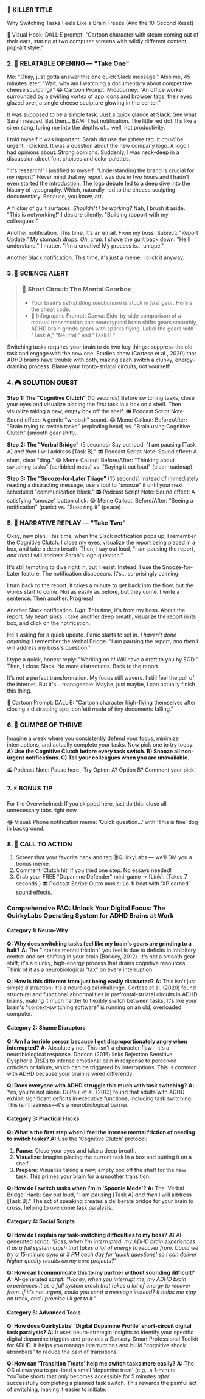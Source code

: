 <script type="application/ld+json">
{
  "@context": "https://schema.org",
  "@type": "BlogPosting",
  "headline": "ADHD & Task Paralysis: Executive Dysfunction Loop Sabotaging Your Productivity (Debug It)",
  "description": "Does switching tasks feel like your brain's gears are grinding? Faraone et al., 2021 proves executive dysfunction blocks action. Neuro-Action Checklist.",
  "image": "https://quirkylabs.com/og/adhd-task-paralysis-debug.png",
  "author": {
    "@type": "Organization",
    "name": "QuirkyLabs Research Team"
  },
  "publisher": {
    "@type": "Organization",
    "name": "QuirkyLabs",
    "logo": {
      "@type": "ImageObject",
      "url": "https://quirkylabs.com/logo.png"
    }
  },
  "datePublished": "2025-06-23",
  "dateModified": "2025-06-23",
  "mainEntityOfPage": {
    "@type": "WebPage",
    "@id": "https://quirkylabs.com/adhd-task-paralysis-focus.why-is-switching-tasks-so-mentally-painful"
  },
   "keywords": "why do ADHDers struggle with tasks, how to switch tasks with ADHD, ADHD focus apps, ADHD dopamine digital traps, ADHD digital distraction, task paralysis ADHD"
}
</script>

<script type="application/ld+json">
{
  "@context": "https://schema.org",
  "@type": "FAQPage",
  "mainEntity": [
    {
      "@type": "Question",
      "name": "Why does switching tasks feel like my brain's gears are grinding to a halt?",
      "acceptedAnswer": {
        "@type": "Answer",
        "text": "The \"intense mental friction\" you feel is due to deficits in inhibitory control and set-shifting in your brain (Barkley, 2012). It's not a smooth gear shift; it's a clunky, high-energy process that drains cognitive resources. Think of it as a neurobiological \"tax\" on every interruption."
      }
    },
    {
      "@type": "Question",
      "name": "How is this different from just being easily distracted?",
      "acceptedAnswer": {
        "@type": "Answer",
        "text": "This isn't just simple distraction; it's a neurological challenge. Cortese et al. (2020) found structural and functional abnormalities in prefrontal-striatal circuits in ADHD brains, making it much harder to flexibly switch between tasks. It's like your brain's \"context-switching software\" is running on an old, overloaded computer."
      }
    },
    {
      "@type": "Question",
      "name": "Am I a terrible person because I get disproportionately angry when interrupted?",
      "acceptedAnswer": {
        "@type": "Answer",
        "text": "Absolutely not! This isn't a character flaw—it's a neurobiological response. Dodson (2016) links Rejection Sensitive Dysphoria (RSD) to intense emotional pain in response to perceived criticism or failure, which can be triggered by interruptions. This is common with ADHD because your brain is wired differently."
      }
    },
    {
      "@type": "Question",
      "name": "Does everyone with ADHD struggle this much with task switching?",
      "acceptedAnswer": {
        "@type": "Answer",
        "text": "Yes, you're not alone. DuPaul et al. (2013) found that adults with ADHD exhibit significant deficits in executive functions, including task switching. This isn't laziness—it's a neurobiological barrier."
      }
    },
    {
      "@type": "Question",
      "name": "What's the first step when I feel the intense mental friction of needing to switch tasks?",
      "acceptedAnswer": {
        "@type": "Answer",
        "text": "Use the 'Cognitive Clutch' protocol:\n1. **Pause**: Close your eyes and take a deep breath.\n2. **Visualize**: Imagine placing the current task in a box and putting it on a shelf.\n3. **Prepare**: Visualize taking a new, empty box off the shelf for the new task. This primes your brain for a smoother transition."
      }
    },
    {
      "@type": "Question",
      "name": "How do I switch tasks when I’m in 'Spoonie Mode'?",
      "acceptedAnswer": {
        "@type": "Answer",
        "text": "The 'Verbal Bridge' Hack: Say out loud, \"I am pausing [Task A] *and then* I will address [Task B].\" The act of speaking creates a deliberate bridge for your brain to cross, helping to overcome task paralysis."
      }
    },
    {
      "@type": "Question",
      "name": "How do I explain my task-switching difficulties to my boss?",
      "acceptedAnswer": {
        "@type": "Answer",
        "text": "AI-generated script: *\"Boss, when I'm interrupted, my ADHD brain experiences it as a full system crash that takes a lot of energy to recover from. Could we try a 15-minute sync at 3 PM each day for 'quick questions' so I can deliver higher quality results on my core projects?\"*"
      }
    },
    {
      "@type": "Question",
      "name": "How can I communicate this to my partner without sounding difficult?",
      "acceptedAnswer": {
        "@type": "Answer",
        "text": "AI-generated script: *\"Honey, when you interrupt me, my ADHD brain experiences it as a full system crash that takes a lot of energy to recover from. If it's not urgent, could you send a message instead? It helps me stay on track, and I promise I'll get to it.\"*"
      }
    },
    {
      "@type": "Question",
      "name": "How does QuirkyLabs' 'Digital Dopamine Profile' short-circuit digital task paralysis?",
      "acceptedAnswer": {
        "@type": "Answer",
        "text": "It uses neuro-strategic insights to identify your specific digital dopamine triggers and provides a Sensory-Smart Professional Toolkit for ADHD. It helps you manage interruptions and build \"cognitive shock absorbers\" to reduce the pain of transitions."
      }
    },
    {
      "@type": "Question",
      "name": "How can 'Transition Treats' help me switch tasks more easily?",
      "acceptedAnswer": {
        "@type": "Answer",
        "text": "The OS allows you to pre-load a small 'dopamine treat' (e.g., a 1-minute YouTube short) that *only* becomes accessible for 5 minutes *after* successfully completing a planned task switch. This rewards the painful act of switching, making it easier to initiate."
      }
    }
  ]
}
</script>

### **🎯 KILLER TITLE**
Why Switching Tasks Feels Like a Brain Freeze (And the 10-Second Reset)

🎨 Visual Hook: DALL·E prompt: "Cartoon character with steam coming out of their ears, staring at two computer screens with wildly different content, pop-art style."

### **2. 📖 RELATABLE OPENING — "Take One"**

Me: "Okay, just gotta answer this one quick Slack message."
Also me, 45 minutes later: "Wait, why am I watching a documentary about competitive cheese sculpting?"
😂 Cartoon Prompt: MidJourney: "An office worker surrounded by a swirling vortex of app icons and browser tabs, their eyes glazed over, a single cheese sculpture glowing in the center."

It was supposed to be a simple task. Just a quick glance at Slack. See what Sarah needed. But then… BAM! That notification. The little red dot. It’s like a siren song, luring me into the depths of… well, not productivity.

I told myself it was important. Sarah *did* use the @here tag. It *could* be urgent. I clicked. It was a question about the new company logo. A logo I had opinions about. Strong opinions. Suddenly, I was neck-deep in a discussion about font choices and color palettes.

"It's research!" I justified to myself. "Understanding the brand is crucial for my report!" Never mind that my report was due in two hours and I hadn't even started the introduction. The logo debate led to a deep dive into the history of typography. Which, naturally, led to the cheese sculpting documentary. Because, you know, art.

A flicker of guilt surfaces. *Shouldn't I be working?* Nah, I brush it aside. "This is networking!" I declare silently. "Building rapport with my colleagues!"

Another notification. This time, it's an email. From my boss. Subject: "Report Update." My stomach drops. *Oh, crap.* I shove the guilt back down. "He'll understand," I mutter. "I'm a creative! My process is… unique."

Another Slack notification. This time, it's just a meme. I click it anyway.

### **3. 🔬 SCIENCE ALERT**

> ### 🧠 Short Circuit: The Mental Gearbox
> - Your brain's *set-shifting mechanism* is stuck in *first gear*. Here's the cheat code.
> - 🎨 Infographic Prompt: Canva: Side-by-side comparison of a manual transmission car: neurotypical brain shifts gears smoothly, ADHD brain grinds gears with sparks flying. Label the gears with "Task A," "Neutral," and "Task B."

Switching tasks requires your brain to do two key things: suppress the old task and engage with the new one. Studies show (Cortese et al., 2020) that ADHD brains have trouble with both, making each switch a clunky, energy-draining process. Blame your fronto-striatal circuits, not yourself!

### **4. 🎮 SOLUTION QUEST**

**Step 1: The "Cognitive Clutch"** (10 seconds)
Before switching tasks, close your eyes and visualize placing the first task in a box on a shelf. Then visualize taking a new, empty box off the shelf.
📻 Podcast Script Note: Sound effect: A gentle "whoosh" sound.
😂 Meme Callout: Before/After: "Brain trying to switch tasks" (exploding head) vs. "Brain using Cognitive Clutch" (smooth gear shift).

**Step 2: The "Verbal Bridge"** (5 seconds)
Say out loud: "I am pausing [Task A] *and then* I will address [Task B]."
📻 Podcast Script Note: Sound effect: A short, clear "ding."
😂 Meme Callout: Before/After: "Thinking about switching tasks" (scribbled mess) vs. "Saying it out loud" (clear roadmap).

**Step 3: The "Snooze-for-Later Triage"** (15 seconds)
Instead of immediately reading a distracting message, use a tool to "snooze" it until your next scheduled "communication block."
📻 Podcast Script Note: Sound effect: A satisfying "snooze" button click.
😂 Meme Callout: Before/After: "Seeing a notification" (panic) vs. "Snoozing it" (peace).

### **5. 🔄 NARRATIVE REPLAY — "Take Two"**

Okay, new plan. This time, when the Slack notification pops up, I remember the Cognitive Clutch. I close my eyes, visualize the report being placed in a box, and take a deep breath. Then, I say out loud, "I am pausing the report, *and then* I will address Sarah's logo question."

It's still tempting to dive right in, but I resist. Instead, I use the Snooze-for-Later feature. The notification disappears. It's… surprisingly calming.

I turn back to the report. It takes a minute to get back into the flow, but the words start to come. Not as easily as before, but they come. I write a sentence. Then another. Progress!

Another Slack notification. *Ugh.* This time, it's from my boss. About the report. My heart sinks. I take another deep breath, visualize the report in its box, and click on the notification.

He's asking for a quick update. Panic starts to set in. *I haven't done anything!* I remember the Verbal Bridge. "I am pausing the report, *and then* I will address my boss's question."

I type a quick, honest reply: "Working on it! Will have a draft to you by EOD." Then, I close Slack. No more distractions. Back to the report.

It's not a perfect transformation. My focus still wavers. I still feel the pull of the internet. But it's… manageable. Maybe, just maybe, I can actually finish this thing.

🎨 Cartoon Prompt: DALL·E: "Cartoon character high-fiving themselves after closing a distracting app, confetti made of tiny documents falling."

### **6. 🌟 GLIMPSE OF THRIVE**

Imagine a week where you consistently defend your focus, minimize interruptions, and actually complete your tasks. Now pick one to try today: **A) Use the Cognitive Clutch before every task switch. B) Snooze all non-urgent notifications. C) Tell your colleagues when you are unavailable.**

📻 Podcast Note: Pause here: ‘Try Option A? Option B? Comment your pick.’

### **7. ⚡ BONUS TIP**

For the Overwhelmed: If you skipped here, just do this: close all unnecessary tabs right now.

😂 Visual: Phone notification meme: ‘Quick question…’ with ‘This is fine’ dog in background.

### **8. 📢 CALL TO ACTION**

1. Screenshot your favorite hack and tag @QuirkyLabs — we’ll DM you a bonus meme.
2. Comment ‘Clutch hit’ if you tried one step. No essays needed!
3. Grab your FREE "Dopamine Defender" mini-game → [Link]. (Takes 7 seconds.)
📻 Podcast Script: Outro music: Lo-fi beat with ‘XP earned’ sound effects.

### **Comprehensive FAQ: Unlock Your Digital Focus: The QuirkyLabs Operating System for ADHD Brains at Work**

#### **Category 1: Neuro-Why**
**Q: Why does switching tasks feel like my brain's gears are grinding to a halt?**
**A:** The "intense mental friction" you feel is due to deficits in inhibitory control and set-shifting in your brain (Barkley, 2012). It's not a smooth gear shift; it's a clunky, high-energy process that drains cognitive resources. Think of it as a neurobiological "tax" on every interruption.

**Q: How is this different from just being easily distracted?**
**A:** This isn't just simple distraction; it's a neurological challenge. Cortese et al. (2020) found structural and functional abnormalities in prefrontal-striatal circuits in ADHD brains, making it much harder to flexibly switch between tasks. It's like your brain's "context-switching software" is running on an old, overloaded computer.

#### **Category 2: Shame Disruptors**
**Q: Am I a terrible person because I get disproportionately angry when interrupted?**
**A:** Absolutely not! This isn't a character flaw—it's a neurobiological response. Dodson (2016) links Rejection Sensitive Dysphoria (RSD) to intense emotional pain in response to perceived criticism or failure, which can be triggered by interruptions. This is common with ADHD because your brain is wired differently.

**Q: Does everyone with ADHD struggle this much with task switching?**
**A:** Yes, you're not alone. DuPaul et al. (2013) found that adults with ADHD exhibit significant deficits in executive functions, including task switching. This isn't laziness—it's a neurobiological barrier.

#### **Category 3: Practical Hacks**
**Q: What's the first step when I feel the intense mental friction of needing to switch tasks?**
**A:** Use the 'Cognitive Clutch' protocol:
1. **Pause**: Close your eyes and take a deep breath.
2. **Visualize**: Imagine placing the current task in a box and putting it on a shelf.
3. **Prepare**: Visualize taking a new, empty box off the shelf for the new task. This primes your brain for a smoother transition.

**Q: How do I switch tasks when I’m in 'Spoonie Mode'?**
**A:** The 'Verbal Bridge' Hack: Say out loud, "I am pausing [Task A] *and then* I will address [Task B]." The act of speaking creates a deliberate bridge for your brain to cross, helping to overcome task paralysis.

#### **Category 4: Social Scripts**
**Q: How do I explain my task-switching difficulties to my boss?**
**A:** AI-generated script: *"Boss, when I'm interrupted, my ADHD brain experiences it as a full system crash that takes a lot of energy to recover from. Could we try a 15-minute sync at 3 PM each day for 'quick questions' so I can deliver higher quality results on my core projects?"*

**Q: How can I communicate this to my partner without sounding difficult?**
**A:** AI-generated script: *"Honey, when you interrupt me, my ADHD brain experiences it as a full system crash that takes a lot of energy to recover from. If it's not urgent, could you send a message instead? It helps me stay on track, and I promise I'll get to it."*

#### **Category 5: Advanced Tools**
**Q: How does QuirkyLabs' 'Digital Dopamine Profile' short-circuit digital task paralysis?**
**A:** It uses neuro-strategic insights to identify your specific digital dopamine triggers and provides a Sensory-Smart Professional Toolkit for ADHD. It helps you manage interruptions and build "cognitive shock absorbers" to reduce the pain of transitions.

**Q: How can 'Transition Treats' help me switch tasks more easily?**
**A:** The OS allows you to pre-load a small 'dopamine treat' (e.g., a 1-minute YouTube short) that *only* becomes accessible for 5 minutes *after* successfully completing a planned task switch. This rewards the painful act of switching, making it easier to initiate.
